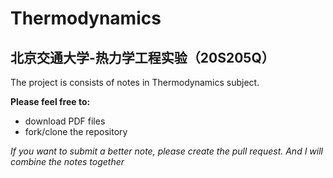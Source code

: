 # Thermodynamics

## 北京交通大学-热力学工程实验（20S205Q）

The project is consists of notes in Thermodynamics subject.

**Please feel free to:**

- download PDF files
- fork/clone the repository
  
*If you want to submit a better note, please create the pull request. And I will combine the notes together*